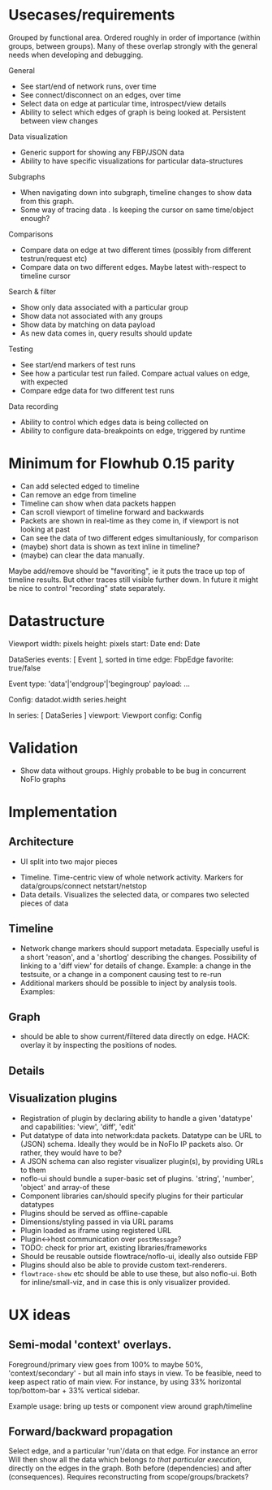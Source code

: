 
# Usecases/requirements

Grouped by functional area. Ordered roughly in order of importance (within groups, between groups).
Many of these overlap strongly with the general needs when developing and debugging.

General

- See start/end of network runs, over time
- See connect/disconnect on an edges, over time
- Select data on edge at particular time, introspect/view details
- Ability to select which edges of graph is being looked at. Persistent between view changes

Data visualization

- Generic support for showing any FBP/JSON data
- Ability to have specific visualizations for particular data-structures

Subgraphs

- When navigating down into subgraph, timeline changes to show data from this graph.
- Some way of tracing data . Is keeping the cursor on same time/object enough?

Comparisons

- Compare data on edge at two different times (possibly from different testrun/request etc)
- Compare data on two different edges. Maybe latest with-respect to timeline cursor

Search & filter

- Show only data associated with a particular group
- Show data not associated with any groups
- Show data by matching on data payload
- As new data comes in, query results should update

Testing

- See start/end markers of test runs
- See how a particular test run failed. Compare actual values on edge, with expected
- Compare edge data for two different test runs

Data recording

- Ability to control which edges data is being collected on
- Ability to configure data-breakpoints on edge, triggered by runtime

# Minimum for Flowhub 0.15 parity

* Can add selected edged to timeline
* Can remove an edge from timeline
* Timeline can show when data packets happen
* Can scroll viewport of timeline forward and backwards
* Packets are shown in real-time as they come in, if viewport is not looking at past
* Can see the data of two different edges simultaniously, for comparison
* (maybe) short data is shown as text inline in timeline?
* (maybe) can clear the data manually. 

Maybe add/remove should be "favoriting", ie it puts the trace up top of timeline results. But other traces still visible further down.
In future it might be nice to control "recording" state separately.

# Datastructure

Viewport
  width: pixels
  height: pixels
  start: Date
  end: Date

DataSeries
  events: [ Event ], sorted in time
  edge: FbpEdge
  favorite: true/false

Event
  type: 'data'|'endgroup'|'begingroup'
  payload: ...

Config:
  datadot.width
  series.height

In
  series: [ DataSeries ]
  viewport: Viewport
  config: Config

# Validation

* Show data without groups. Highly probable to be bug in concurrent NoFlo graphs


# Implementation

## Architecture

- UI split into two major pieces
* Timeline. Time-centric view of whole network activity. Markers for data/groups/connect netstart/netstop
* Data details. Visualizes the selected data, or compares two selected pieces of data

## Timeline

- Network change markers should support metadata.
Especially useful is a short 'reason', and a 'shortlog' describing the changes.
Possibility of linking to a 'diff view' for details of change.
Example: a change in the testsuite, or a change in a component causing test to re-run
- Additional markers should be possible to inject by analysis tools.
Examples: 

## Graph

- should be able to show current/filtered data directly on edge.
HACK: overlay it by inspecting the positions of nodes.

## Details

## Visualization plugins

* Registration of plugin by declaring ability to handle a given 'datatype'
and capabilities: 'view', 'diff', 'edit'
* Put datatype of data into network:data packets.
Datatype can be URL to (JSON) schema.
Ideally they would be in NoFlo IP packets also. Or rather, they would have to be?
* A JSON schema can also register visualizer plugin(s), by providing URLs to them
* noflo-ui should bundle a super-basic set of plugins. 'string', 'number', 'object' and array-of these
* Component libraries can/should specify plugins for their particular datatypes
* Plugins should be served as offline-capable
* Dimensions/styling passed in via URL params
* Plugin loaded as iframe using registered URL
* Plugin<->host communication over `postMessage`?
* TODO: check for prior art, existing libraries/frameworks
* Should be reusable outside flowtrace/noflo-ui, ideally also outside FBP
* Plugins should also be able to provide custom text-renderers.
* `flowtrace-show` etc should be able to use these, but also noflo-ui. Both for inline/small-viz,
and in case this is only visualizer provided.


# UX ideas

## Semi-modal 'context' overlays.
Foreground/primary view goes from 100% to maybe 50%,
'context/secondary' - but all main info stays in view.
To be feasible, need to keep aspect ratio of main view.
For instance, by using 33% horizontal top/bottom-bar + 33% vertical sidebar.

Example usage: bring up tests or component view around graph/timeline

## Forward/backward propagation

Select edge, and a particular 'run'/data on that edge. For instance an error
Will then show all the data which belongs *to that particular execution*,
directly on the edges in the graph. Both before (dependencies) and after (consequences).
Requires reconstructing from scope/groups/brackets?

